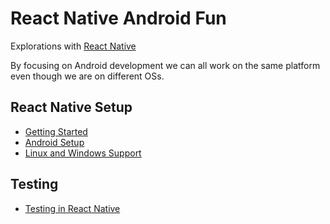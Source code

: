 # React Native Android Fun
Explorations with [React Native](https://facebook.github.io/react-native/)

By focusing on Android development we can all work on the same platform even though we are on different OSs.

React Native Setup
------------------

* [Getting Started](https://facebook.github.io/react-native/docs/getting-started.html)
* [Android Setup](https://facebook.github.io/react-native/docs/android-setup.html)
* [Linux and Windows Support](https://facebook.github.io/react-native/docs/linux-windows-support.html) 

Testing
-------

* [Testing in React Native](https://facebook.github.io/react-native/docs/testing.html) 
